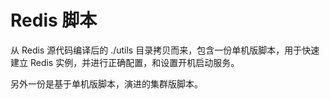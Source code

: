 # Redis 脚本
从 Redis 源代码编译后的 ./utils 目录拷贝而来，包含一份单机版脚本，用于快速建立 Redis 实例，并进行正确配置，和设置开机启动服务。

另外一份是基于单机版脚本，演进的集群版脚本。

